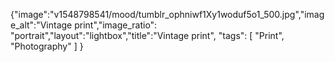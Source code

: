 {"image":"v1548798541/mood/tumblr_ophniwf1Xy1woduf5o1_500.jpg","image_alt":"Vintage print","image_ratio": "portrait","layout":"lightbox","title":"Vintage print",
 "tags": [
  "Print",
  "Photography"
 ]
}